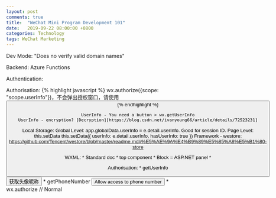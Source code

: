 ```yaml
---
layout: post
comments: true
title:  "WeChat Mini Program Development 101"
date:   2019-09-22 08:00:00 +0800
categories: Technology
tags: WeChat Marketing
---
```

Dev Mode: "Does no verify valid domain names"

Backend: Azure Functions

Authentication: 

Authorisation: 
{% highlight javascript %}
wx.authorize({scope: "scope.userInfo"})，不会弹出授权窗口，请使用 <button open-type="getUserInfo"/>
{% endhighlight %}

    UserInfo - You need a button > wx.getUserInfo
    UserInfo - encryption? [Decryption][https://blog.csdn.net/ivanyoung66/article/details/72523231]

Local Storage:
    Global Level: app.globalData.userInfo = e.detail.userInfo. Good for session ID.
    Page Level: this.setData
        this.setData({
        userInfo: e.detail.userInfo,
        hasUserInfo: true
        })
    Framework - westore: https://github.com/Tencent/westore/blob/master/readme.md#%E5%AE%9A%E4%B9%89%E5%85%A8%E5%B1%80-store

WXML:
    * Standard doc
    * top component <view>
    * Block = ASP.NET panel
    * 

Authorisation:
    * getUserInfo
            <button wx:if="{{!hasUserInfo && canIUse}}" open-type="getUserInfo" bindgetuserinfo="getUserInfo">获取头像昵称</button>
    * getPhoneNumber
            <button open-type="getPhoneNumber" bindgetphonenumber="getPhoneNumber">Allow access to phone number</button>
    * wx.authorize // Normal
